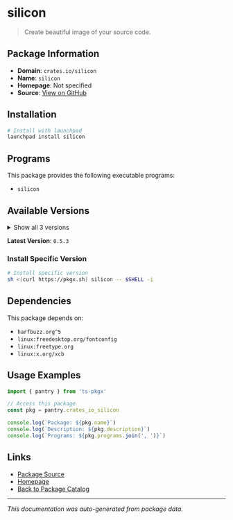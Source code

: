 # silicon

> Create beautiful image of your source code.

## Package Information

- **Domain**: `crates.io/silicon`
- **Name**: `silicon`
- **Homepage**: Not specified
- **Source**: [View on GitHub](https://github.com/pkgxdev/pantry/tree/main/projects/crates.io/silicon/package.yml)

## Installation

```bash
# Install with launchpad
launchpad install silicon
```

## Programs

This package provides the following executable programs:

- `silicon`

## Available Versions

<details>
<summary>Show all 3 versions</summary>

- `0.5.3`, `0.5.2`, `0.5.1`

</details>

**Latest Version**: `0.5.3`

### Install Specific Version

```bash
# Install specific version
sh <(curl https://pkgx.sh) silicon -- $SHELL -i
```

## Dependencies

This package depends on:

- `harfbuzz.org^5`
- `linux:freedesktop.org/fontconfig`
- `linux:freetype.org`
- `linux:x.org/xcb`

## Usage Examples

```typescript
import { pantry } from 'ts-pkgx'

// Access this package
const pkg = pantry.crates_io_silicon

console.log(`Package: ${pkg.name}`)
console.log(`Description: ${pkg.description}`)
console.log(`Programs: ${pkg.programs.join(', ')}`)
```

## Links

- [Package Source](https://github.com/pkgxdev/pantry/tree/main/projects/crates.io/silicon/package.yml)
- [Homepage](#)
- [Back to Package Catalog](../package-catalog.md)

---

*This documentation was auto-generated from package data.*
